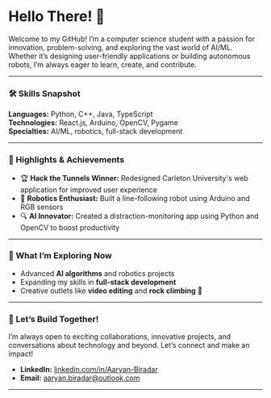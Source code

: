 # Hello There! 👋  

Welcome to my GitHub! I’m a computer science student with a passion for innovation, problem-solving, and exploring the vast world of AI/ML. Whether it’s designing user-friendly applications or building autonomous robots, I’m always eager to learn, create, and contribute.  

---

### 🛠️ Skills Snapshot  
**Languages:** Python, C++, Java, TypeScript  
**Technologies:** React.js, Arduino, OpenCV, Pygame  
**Specialties:** AI/ML, robotics, full-stack development  

---

### 🚀 Highlights & Achievements  
- 🏆 **Hack the Tunnels Winner:** Redesigned Carleton University's web application for improved user experience  
- 🤖 **Robotics Enthusiast:** Built a line-following robot using Arduino and RGB sensors  
- 🔍 **AI Innovator:** Created a distraction-monitoring app using Python and OpenCV to boost productivity  

---

### 🌱 What I’m Exploring Now  
- Advanced **AI algorithms** and robotics projects  
- Expanding my skills in **full-stack development**  
- Creative outlets like **video editing** and **rock climbing** 🧗  

---

### 🤝 Let’s Build Together!  
I’m always open to exciting collaborations, innovative projects, and conversations about technology and beyond. Let’s connect and make an impact!  

- **LinkedIn:** [linkedin.com/in/Aaryan-Biradar](https://linkedin.com/in/Aaryan-Biradar)  
- **Email:** [aaryan.biradar@outlook.com](aaryan.biradar@outlook.com)  

---
